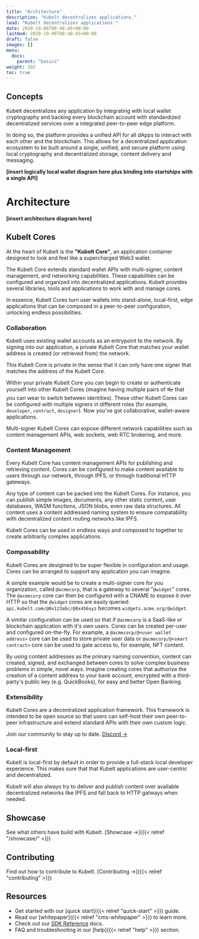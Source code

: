 ```yaml
---
title: "Architecture"
description: "Kubelt decentralizes applications."
lead: "Kubelt decentralizes applications."
date: 2020-10-06T08:48:45+00:00
lastmod: 2020-10-06T08:48:45+00:00
draft: false
images: []
menu:
  docs:
    parent: "basics"
weight: 102
toc: true
---
```


## Concepts

Kubelt decentralizes any application by integrating with local wallet cryptography and backing every blockchain account with standardized decentralized services over a integrated peer-to-peer edge platform.

In doing so, the platform provides a unified API for all dApps to interact with each other and the blockchain. This allows for a decentralized application ecosystem to be built around a single, unified, and secure platform using local cryptography and decentralized storage, content delivery and messaging.

**[insert logically local wallet diagram here plus binding into startships with a single API]**

# Architecture

**[insert architecture diagram here]**

## Kubelt Cores

At the heart of Kubelt is the **"Kubelt Core"**, an application container designed to look and feel like a supercharged Web3 wallet.

The Kubelt Core extends standard wallet APIs with multi-signer, content management, and networking capabilities. These capabilities can be configured and organized into decentralized applications. Kubelt provides several libraries, tools and applications to work with and manage cores.

In essence, Kubelt Cores turn user wallets into stand-alone, local-first, edge applications that can be composed in a peer-to-peer configuration, unlocking endless possibilities.

### Collaboration

Kubelt uses existing wallet accounts as an entrypoint to the network. By signing into our application, a private Kubelt Core that matches your wallet address is created (or retrieved from) the network.

This Kubelt Core is private in the sense that it can only have one signer that matches the address of the Kubelt Core.

Within your private Kubelt Core you can begin to create or authenticate yourself into other Kubelt Cores (imagine having multiple pairs of 👓 that you can wear to switch between identities). These other Kubelt Cores can be configured with multiple signers in different roles (for example, `developer`, `contract`, `designer`). Now you've got collaborative, wallet-aware applications.

Multi-signer Kubelt Cores can expose different network capabilities such as content management APIs, web sockets, web RTC brokering, and more.

### Content Management

Every Kubelt Core has content management APIs for publishing and retrieving content. Cores can be configured to make content available to users through our network, through IPFS, or through traditional HTTP gateways.

Any type of content can be packed into the Kubelt Cores. For instance, you can publish simple images, documents, any other static content, user databases, WASM functions, JSON blobs, even raw data structures. All content uses a content addressed naming system to ensure compatability with decentralized content routing networks like IPFS.

Kubelt Cores can be used in endless ways and composed to together to create arbitrarily complex applications.

### Composability

Kubelt Cores are desigined to be super flexible in configuration and usage. Cores can be arranged to support any application you can imagine.

A simple example would be to create a multi-signer core for you organization, called `@acmecorp`, that is a gateway to several "`@widget`" cores. The `@acmecorp` core can then be configured with a CNAME to expose it over HTTP so that the `@widget` cores are easily queried: `api.kubelt.com/@0x123abc/@0x456xyz` becomes `widgets.acme.org/@widget`.

A similar configuration can be used so that if `@acmecorp` is a SaaS-like or blockchain application with it's own users. Cores can be created per-user and configured on-the-fly. For example, a `@acmecorp/@<user wallet address>` core can be used to store private user data or `@acmecorp/@<smart contract>` core can be used to gate access to, for example, NFT content.

By using content addresses as the primary naming convention, content can created, signed, and exchanged between cores to solve complex business problems in simple, novel ways. Imagine creating cores that authorize the creation of a content address to your bank account, encrypted with a third-party's public key (e.g. QuickBooks), for easy and better Open Banking.

### Extensibility

Kubelt Cores are a decentralized application framework. This framework is intended to be open source so that users can self-host their own peer-to-peer infrastructure and extend standard APIs with their own custom logic.

Join our community to stay up to date. [Discord →](https://discord.gg/UgwAsJf6C5)

### Local-first

Kubelt is local-first by default in order to provide a full-stack local developer experience. This makes sure that that Kubelt applications are user-centric and decentralized.

Kubelt will also always try to deliver and publish content over available decentralized networks like IPFS and fall back to HTTP gatways when needed.

## Showcase

See what others have build with Kubelt. [Showcase →]({{< relref "/showcase/" >}})

## Contributing

Find out how to contribute to Kubelt. [Contributing →]({{< relref "contributing" >}})

## Resources

- Get started with our [quick start]({{< relref "quick-start" >}}) guide.
- Read our [whitepaper]({{< relref "cms-whitepaper" >}}) to learn more.
- Check out our [SDK Reference](#) docs.
- FAQ and troubleshooting in our [help]({{< relref "help" >}}) section.
